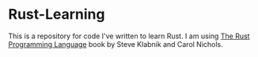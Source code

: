 # Rust-Learning
This is a repository for code I've written to learn Rust. I am using [The Rust Programming Language](https://doc.rust-lang.org/book/title-page.html) book by Steve Klabnik and Carol Nichols.

